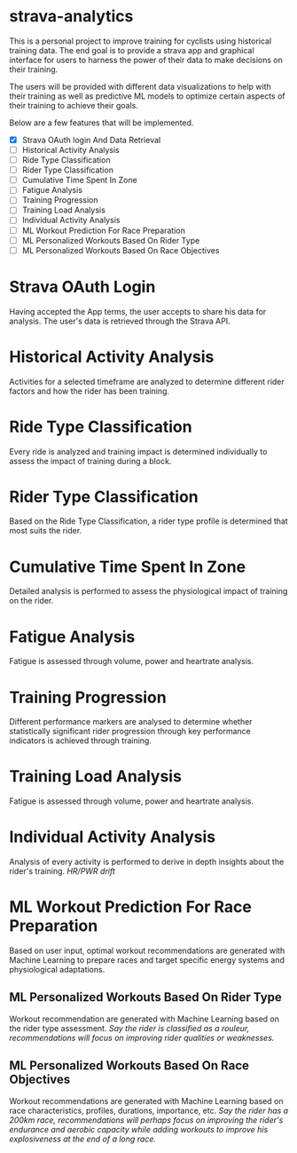 # strava-analytics
This is a personal project to improve training for cyclists using historical training data. The end goal is to provide a strava app and graphical interface for users to harness the power of their data to make decisions on their training.

The users will be provided with different data visualizations to help with their training as well as predictive ML models to optimize certain aspects of their training to achieve their goals.

Below are a few features that will be implemented.

- [x] Strava OAuth login And Data Retrieval
- [ ] Historical Activity Analysis
- [ ] Ride Type Classification
- [ ] Rider Type Classification
- [ ] Cumulative Time Spent In Zone
- [ ] Fatigue Analysis
- [ ] Training Progression
- [ ] Training Load Analysis
- [ ] Individual Activity Analysis
- [ ] ML Workout Prediction For Race Preparation
- [ ] ML Personalized Workouts Based On Rider Type
- [ ] ML Personalized Workouts Based On Race Objectives

# Strava OAuth Login
Having accepted the App terms, the user accepts to share his data for analysis. The user's data is retrieved through the Strava API.

# Historical Activity Analysis
Activities for a selected timeframe are analyzed to determine different rider factors and how the rider has been training.

# Ride Type Classification
Every ride is analyzed and training impact is determined individually to assess the impact of training during a block.

# Rider Type Classification
Based on the Ride Type Classification, a rider type profile is determined that most suits the rider.

# Cumulative Time Spent In Zone
Detailed analysis is performed to assess the physiological impact of training on the rider.

# Fatigue Analysis
Fatigue is assessed through volume, power and heartrate analysis.

# Training Progression
Different performance markers are analysed to determine whether statistically significant rider progression through key performance indicators is achieved through training.

# Training Load Analysis
Fatigue is assessed through volume, power and heartrate analysis.

# Individual Activity Analysis
Analysis of every activity is performed to derive in depth insights about the rider's training.
*HR/PWR drift*

# ML Workout Prediction For Race Preparation
Based on user input, optimal workout recommendations are generated with Machine Learning to prepare races and target specific energy systems and physiological adaptations.

## ML Personalized Workouts Based On Rider Type
Workout recommendation are generated with Machine Learning based on the rider type assessment. 
*Say the rider is classified as a rouleur, recommendations will focus on improving rider qualities or weaknesses.*

## ML Personalized Workouts Based On Race Objectives
Workout recommendations are generated with Machine Learning based on race characteristics, profiles, durations, importance, etc.
*Say the rider has a 200km race, recommendations will perhaps focus on improving the rider's endurance and aerobic capacity while adding workouts to improve his explosiveness at the end of a long race.*

